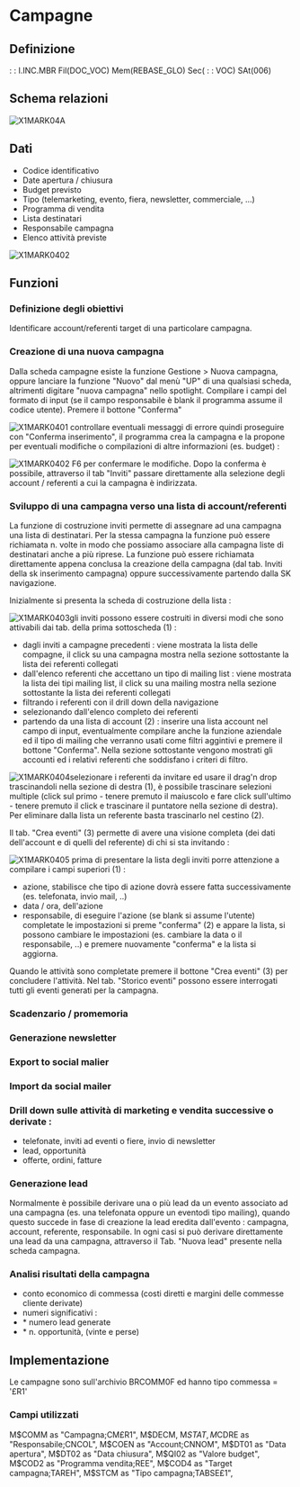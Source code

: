 # Campagne
## Definizione
 :  : I.INC.MBR Fil(DOC_VOC) Mem(REBASE_GLO) Sec( :  : VOC) SAt(006)

## Schema relazioni
![X1MARK04A](http://doc.smeup.com/immagini/REMARK_01/X1MARK04A.png)
## Dati
-  Codice identificativo
-  Date apertura / chiusura
-  Budget previsto
-  Tipo (telemarketing, evento, fiera, newsletter, commerciale, ...)
-  Programma di vendita
-  Lista destinatari
-  Responsabile campagna
-  Elenco attività previste

![X1MARK0402](http://doc.smeup.com/immagini/REMARK_01/X1MARK0402.png)
## Funzioni
### Definizione degli obiettivi
Identificare account/referenti target di una particolare campagna.

### Creazione di una nuova campagna
Dalla scheda campagne esiste la funzione Gestione > Nuova campagna, oppure lanciare la funzione "Nuovo" dal menù "UP" di una qualsiasi scheda, altrimenti digitare "nuova campagna" nello spotlight.
Compilare i campi del formato di input (se il campo responsabile è blank il programma assume il codice utente).
Premere il bottone "Conferma"

![X1MARK0401](http://doc.smeup.com/immagini/REMARK_01/X1MARK0401.png)
controllare eventuali messaggi di errore quindi proseguire con "Conferma inserimento", il programma crea la campagna e la propone per eventuali modifiche o compilazioni di altre informazioni (es. budget) : 

![X1MARK0402](http://doc.smeup.com/immagini/REMARK_01/X1MARK0402.png)
F6 per confermare le modifiche. Dopo la conferma è possibile, attraverso il tab "Inviti" passare direttamente alla selezione degli account / referenti a cui la campagna è indirizzata.

### Sviluppo di una campagna verso una lista di account/referenti
La funzione di costruzione inviti permette di assegnare ad una campagna una lista di destinatari. Per la stessa campagna la funzione può essere richiamata n. volte in modo che possiamo associare alla campagna liste di destinatari anche a più riprese.
La funzione può essere richiamata direttamente appena conclusa la creazione della campagna (dal tab. Inviti della sk inserimento campagna) oppure successivamente partendo dalla SK navigazione.

Inizialmente si presenta la scheda di costruzione della lista : 

![X1MARK0403](http://doc.smeup.com/immagini/REMARK_01/X1MARK0403.png)gli inviti possono essere costruiti in diversi modi che sono attivabili dai tab. della prima sottoscheda (1) : 
-  dagli inviti a campagne precedenti :  viene mostrata la lista delle compagne, il click su una campagna mostra nella sezione sottostante la lista dei referenti collegati
-  dall'elenco referenti che accettano un tipo di mailing list :  viene mostrata la lista dei tipi mailing list, il click su una mailing mostra nella sezione sottostante la lista dei referenti collegati
-  filtrando i referenti con il drill down della navigazione
-  selezionando dall'elenco completo dei referenti
-  partendo da una lista di account (2) :  inserire una lista account nel campo di input, eventualmente compilare anche la funzione aziendale ed il tipo di mailing che verranno usati come filtri aggintivi e premere il bottone "Conferma". Nella sezione sottostante vengono mostrati gli accounti ed i relativi referenti che soddisfano i criteri di filtro.

![X1MARK0404](http://doc.smeup.com/immagini/REMARK_01/X1MARK0404.png)selezionare i referenti da invitare ed usare il drag'n drop trascinandoli nella sezione di destra (1), è possibile trascinare selezioni multiple (click sul primo - tenere premuto il maiuscolo e fare click sull'ultimo - tenere premuto il click e trascinare il puntatore nella sezione di destra).
Per eliminare dalla lista un referente basta trascinarlo nel cestino (2).

Il tab. "Crea eventi" (3) permette di avere una visione completa (dei dati dell'account e di quelli del referente) di chi si sta invitando : 

![X1MARK0405](http://doc.smeup.com/immagini/REMARK_01/X1MARK0405.png)
prima di presentare la lista degli inviti porre attenzione a compilare i campi superiori (1) : 
-  azione, stabilisce che tipo di azione dovrà essere fatta successivamente (es. telefonata, invio mail, ..)
-  data / ora, dell'azione
-  responsabile, di eseguire l'azione (se blank si assume l'utente)
completate le impostazioni si preme "conferma" (2) e appare la lista, si possono cambiare le impostazioni (es. cambiare la data o il responsabile, ..) e premere nuovamente "conferma" e la lista si aggiorna.

Quando le attività sono completate premere il bottone "Crea eventi" (3) per concludere l'attività.
Nel tab. "Storico eventi" possono essere interrogati tutti gli eventi generati per la campagna.

### Scadenzario / promemoria

### Generazione newsletter

### Export to social malier

### Import da social mailer

### Drill down sulle attività di marketing e vendita successive o derivate : 
- telefonate, inviti ad eventi o fiere, invio di newsletter
- lead, opportunità
- offerte, ordini, fatture

### Generazione lead
Normalmente è possibile derivare una o più lead da un evento associato ad una campagna (es. una telefonata oppure un eventodi tipo mailing), quando questo succede in fase di creazione la lead eredita dall'evento :  campagna, account, referente, responsabile. In ogni casi si può derivare direttamente una lead da una campagna, attraverso il Tab. "Nuova lead" presente nella scheda campagna.

### Analisi risultati della campagna
-  conto economico di commessa (costi diretti e margini delle commesse cliente derivate)
-  numeri significativi : 
- \* numero lead generate
- \* n. opportunità, (vinte e perse)





## Implementazione
Le campagne sono sull'archivio BRCOMM0F ed hanno tipo commessa = '£R1'

### Campi utilizzati
M$COMM as "Campagna;CM£R1",
M$DECM,
M$STAT,
M$CDRE as "Responsabile;CNCOL",
M$COEN as "Account;CNNOM",
M$DT01 as "Data apertura",
M$DT02 as "Data chiusura",
M$QI02 as "Valore budget",
M$COD2 as "Programma vendita;REE",
M$COD4 as "Target campagna;TAREH",
M$STCM as "Tipo campagna;TABSE£1",


